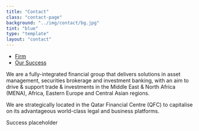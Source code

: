 ```yaml
---
title: "Contact"
class: "contact-page"
background: "../img/contact/bg.jpg"
tint: "blue"
type: "template"
layout: "contact"
---
```

<div class="container content-contact-left">
  <div class="row">
    <div class="col-md-6 ml-auto mr-auto">
      <div class="nav-align-center">
        <ul class="nav nav-pills nav-pills-primary" role="tablist">
          <li class="nav-item">
            <a class="nav-link active" data-toggle="tab" href="#firm" role="tablist" aria-expanded="true">
            Firm
            </a>
          </li>
          <li class="nav-item">
            <a class="nav-link" data-toggle="tab" href="#success" role="tablist" aria-expanded="false">
            Our Success
            </a>
          </li>
        </ul>
      </div>
    </div>
  </div>

  <div class="row">              <!-- Tab panes -->
    <div class="tab-content gallery">
      <div class="tab-pane active" id="firm" role="tabpanel" aria-expanded="true">
        <div class="col-md-12 ml-auto mr-auto">
          <div class="row collections">
            <div class="col-md-12">
              <p>
                We are a fully-integrated financial group that delivers solutions in asset management, securities brokerage and investment banking, with an aim to drive & support trade & investments in the Middle East & North Africa (MENA), Africa, Eastern Europe and Central Asian regions.
              </p>
              <p>
                We are strategically located in the Qatar Financial Centre (QFC) to capitalise on its advantageous world-class legal and business platforms.
              </p>
            </div>
          </div>
        </div>
      </div>
      <div class="tab-pane" id="success" role="tabpanel" aria-expanded="false">
        <div class="col-md-12 ml-auto mr-auto">
          <div class="row collections">
            <div class="col-md-12">
              <p>
                Success placeholder
              </p>  
            </div>
          </div>
        </div>
      </div>
    </div>
  </div>
</div>
